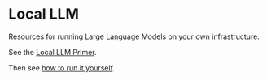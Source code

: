 # Local LLM

Resources for running Large Language Models on your own infrastructure.

See the [Local LLM Primer](primer.md).

Then see [how to run it yourself](localLLMInCPU.md).

